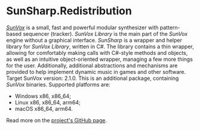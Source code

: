 # SunSharp.Redistribution
*[SunVox](https://warmplace.ru/soft/sunvox/)* is a small, fast and powerful modular synthesizer with pattern-based sequencer (tracker). *SunVox Library* is the main part of the *SunVox* engine without a graphical interface.
*SunSharp* is a wrapper and helper library for *SunVox Library*, written in C#. The library contains a thin wrapper, allowing for comfortably making calls with C#-style methods and objects, as well as an intuitive object-oriented wrapper, managing a few more things for the user. Additionally, additional abstractions and mechanisms are provided to help implement dynamic music in games and other software.
Target SunVox version: 2.1.0.
This is an additional package, containing *SunVox* binaries. Supported platforms are:
* Windows x86, x86_64;
* Linux x86, x86_64, arm64;
* macOS x86_64, arm64.

Read more on the [project's GitHub page](https://github.com/Sotakebk/SunSharp).
